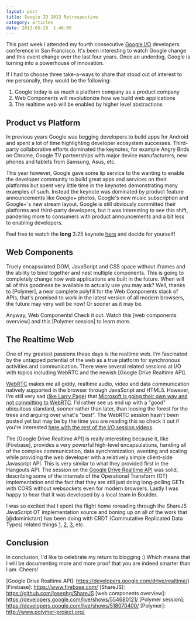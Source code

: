 ```yaml
---
layout: post
title: Google IO 2013 Retrospective
category: articles
date: 2013-05-19  1:46:00
---
```


This past week I attended my fourth consecutive [Google I/O] developers conference in San Francisco. It's been interesting to watch Google change and this event change over the last four years. Once an underdog, Google is turning into a powerhouse of innovation.

If I had to choose three take-a-ways to share that stood out of interest to me personally, they would be the following:

1. Google today is as much a platform company as a product company
2. Web Components will revolutionize how we build web applications
3. The realtime web will be enabled by higher level abstractions

## Product vs Platform

In previous years Google was begging developers to build apps for Android and spent a lot of time highlighting developer ecosystem successes. Third-party collaborative efforts dominated the keynotes, for example Angry Birds on Chrome, Google TV partnerships with major device manufacturers, new phones and tablets from Samsung, Asus, etc. 

This year however, Google gave some lip service to the wanting to enable the developer community to build great apps and services on their platforms but spent very little time in the keynotes demonstrating many examples of such. Instead the keynote was dominated by product feature announcements like Google+ photos, Google's new music subscription and Google+'s new stream layout. Google is still obviously committed their platforms and third-party developers, but it was interesting to see this shift, pandering more to consumers with product announcements and a bit less to enabling developers.

Feel free to watch the **long** 3:25 keynote [here](http://www.youtube.com/watch?feature=player_embedded&v=9pmPa_KxsAM) and decide for yourself!

## Web Components

Truely encapsulated DOM, JavaScript and CSS space without iframes and the ability to bind together and nest multiple components. This is going to completely change how web applications are built in the future. When will all of this goodness be available to actually use you may ask? Well, thanks to [Polymer], a near complete polyfill for the Web Components stack of APIs, that's promised to work in the latest version of all modern browsers, the future may very well be now! Or sooner as it may be. 

Anyway, Web Components! Check it out. Watch this [web components overview] and this [Polymer session] to learn more. 

## The Realtime Web

One of my greatest passions these days is the realtime web. I'm fascinated by the untapped potential of the web as a true platform for synchronous activities and communication. There were several related sessions at I/O with topics including WebRTC and the newish [Google Drive Realtime API]. 

[WebRTC] makes me all giddy, realtime audio, video and data communication natively supported in the browser through JavaScript and HTML5. However, I'm still very sad ([like Larry Page](http://www.youtube.com/watch?feature=player_embedded&v=9pmPa_KxsAM#t=10663s)) that [Microsoft is going their own way and not committing to WebRTC](http://gigaom.com/2013/01/17/microsoft-cu-webrtc-prototype/). I'd rather see us end up with a "good" ubiquitous standard, sooner rather than later, than loosing the forest for the trees and arguing over what's "best". The WebRTC session hasn't been posted yet but may be by the time you are reading this so check it out if you're interested [here with the rest of the I/O session videos](https://developers.google.com/live/).

The [Google Drive Realtime API] is really interesting because it, like [Firebase], provides a very powerful high-level encapsulations, handing all of the complex communication, data synchronization, eventing and scaling while providing the web developer with a relatively simple client-side Javascript API. This is very similar to what they provided first in the Hangouts API. The session on the [Google Drive Realtime API](https://developers.google.com/drive/realtime/) was solid, describing some of the internals of the Operational Transform (OT) implementation and the fact that they are still just doing long-polling GETs with CORS without websockets even for modern browsers. Lastly I was happy to hear that it was developed by a local team in Boulder. 

I was so excited that I spent the flight home rereading through the ShareJS JavaScript OT implementation source and boning up on all of the work that [@dominictarr] has been doing with CRDT (Commutative Replicated Data Types) related things [1](https://github.com/dominictarr/crdt), [2](https://github.com/dominictarr/r-array), [3](https://github.com/dominictarr/scuttlebutt), etc.

## Conclusion

In conclusion, I'd like to celebrate my return to blogging :) Which means that I will be documenting more and more proof that you are indeed smarter than I am. Cheers!

  [Google I/O]: https://developers.google.com/events/io/
  [WebRTC]: http://www.webrtc.org
  [Google Drive Realtime API]: https://developers.google.com/drive/realtime/)
  [Firebase]: https://www.firebase.com/
  [ShareJS]: https://github.com/josephg/ShareJS
  [web components overview]: https://developers.google.com/live/shows/554680121/
  [Polymer session]: https://developers.google.com/live/shows/518070400/
  [Polymer]: http://www.polymer-project.org/
  

